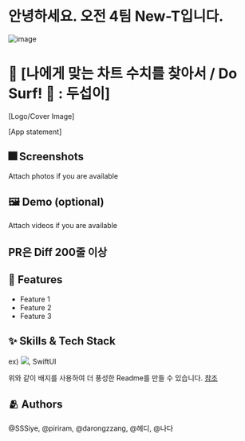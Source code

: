 # 안녕하세요. 오전 4팀 New-T입니다.
![image](https://github.com/user-attachments/assets/51308ebc-3b10-4194-9b27-e0c564a3e1d2)

# :iphone: [나에게 맞는 차트 수치를 찾아서 / Do Surf! 🌊 : 두섭이]
[Logo/Cover Image]

[App statement]

## :fireworks: Screenshots

Attach photos if you are available

## :framed_picture: Demo (optional)

Attach videos if you are available

## PR은 Diff 200줄 이상
## :pushpin: Features

- Feature 1
- Feature 2
- Feature 3


## :sparkles: Skills & Tech Stack

ex) <img src="https://img.shields.io/badge/Swift-FA7343?style=flat&logo=Swift&logoColor=white"/>, SwiftUI

위와 같이 배지를 사용하여 더 풍성한 Readme를 만들 수 있습니다.
[참조](https://shields.io/)


## :people_hugging: Authors

@SSSiye, @piriram, @darongzzang, @헤디, @나다
